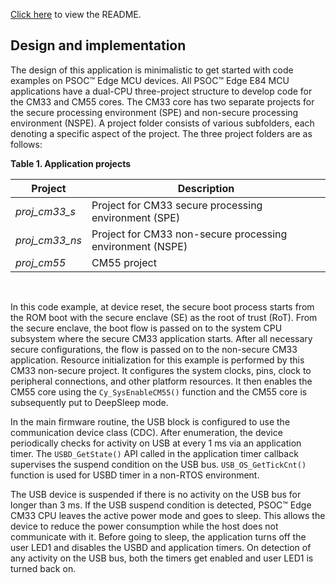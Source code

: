 [Click here](../README.md) to view the README.

## Design and implementation

The design of this application is minimalistic to get started with code examples on PSOC&trade; Edge MCU devices. All PSOC&trade; Edge E84 MCU applications have a dual-CPU three-project structure to develop code for the CM33 and CM55 cores. The CM33 core has two separate projects for the secure processing environment (SPE) and non-secure processing environment (NSPE). A project folder consists of various subfolders, each denoting a specific aspect of the project. The three project folders are as follows:

**Table 1. Application projects**

Project | Description
--------|------------------------
*proj_cm33_s* | Project for CM33 secure processing environment (SPE)
*proj_cm33_ns* | Project for CM33 non-secure processing environment (NSPE)
*proj_cm55* | CM55 project

<br>

In this code example, at device reset, the secure boot process starts from the ROM boot with the secure enclave (SE) as the root of trust (RoT). From the secure enclave, the boot flow is passed on to the system CPU subsystem where the secure CM33 application starts. After all necessary secure configurations, the flow is passed on to the non-secure CM33 application. Resource initialization for this example is performed by this CM33 non-secure project. It configures the system clocks, pins, clock to peripheral connections, and other platform resources. It then enables the CM55 core using the `Cy_SysEnableCM55()` function and the CM55 core is subsequently put to DeepSleep mode.

In the main firmware routine, the USB block is configured to use the communication device class (CDC). After enumeration, the device periodically checks for activity on USB at every 1 ms via an application timer. The `USBD_GetState()` API called in the application timer callback supervises the suspend condition on the USB bus. `USB_OS_GetTickCnt()` function is used for USBD timer in a non-RTOS environment. 

The USB device is suspended if there is no activity on the USB bus for longer than 3 ms. If the USB suspend condition is detected, PSOC&trade; Edge CM33 CPU leaves the active power mode and goes to sleep. This allows the device to reduce the power consumption while the host does not communicate with it. Before going to sleep, the application turns off the user LED1 and disables the USBD and application timers. On detection of any activity on the USB bus, both the timers get enabled and user LED1 is turned back on. 

<br>
